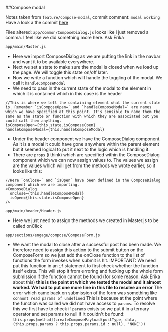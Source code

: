##Compose modal

Notes taken from `feature/compose-modal`, commit comment: `modal working`
Have a look a the commit [here](https://github.com/lightfulhelps/web-partners/commit/b2419eeeaf53556c336476775eb02b2ad4211a43)

Files altered:
`app/common/ComposeDialog.js`
looks like I just removed a comma. I feel like we did something more here. Ask Erika

`app/main/Master.js`
- Here we import ComposeDialog as we are putting the link in the navbar and want it to be available everywhere.
- Next we set a state to make sure the modal is closed when we load up the page. We will toggle this state on/off later.
- Now we write a function which will handle the toggling of the modal. We call it `handleComposeModal`
- We need to pass in the current state of the modal to the element in which it is contained which in this case is the header
```
//This is where we tell the containing element what the current state is. Remember `isComposeOpen=` and `handleComposeModal=` are names which we have specified at this point. It's sensible to name them the same as the state or function with which they are associated but you could call them anything.
isComposeOpen={this.state.isComposeOpen}
handleComposeModal={this.handleComposeModal}
```
- Under the header component we have the ComposeDialog component. As it is a modal it could have gone anywhere within the parent element but it seemed logical to put it next to the logic which is handling it.
- There are `props` (i think) which are specified within the ComposeDialog component which we can now assign values to. The values we assign are the values which will get from the methods we wrote earlier, so it looks like this:
```
//Here `onClose=` and `isOpen` have been defined in the ComposeDialog component which we are importing.
<ComposeDialog
  onClose={this.handleComposeModal}
  isOpen={this.state.isComposeOpen}
/>
```

`app/main/header/Header.js`
- Here we just need to assign the methods we created in Master.js to be called onClick

`app/sections/engage/compose/ComposeForm.js`
- We want the modal to close after a successful post has been made. We therefore need to assign this action to the submit button on the ComposeForm so we just add the onClose function to the list of functions the form invokes when submit is hit.
IMPORTANT: We need put this function in an `if` statement to first check whether the function itself exists. This will stop it from erroring and fucking up the whole form submission if the function cannot be found (for some reason. Ask Erika about this)
__this is the point at which we tested the modal and it almost worked. We had to put one more line in this file to resolve an error__
The error which came back on submission of the form was something like `connont read params of undefined` This is because at the point where the function was called we did not have access to `params`. To resolve this we first have to check if `params` exists so we put it in a ternary operator and set params to null if it couldn't be found:
`this.props[method](createComposePayload(postType, data, (this.props.params ? this.props.params.id : null), 'NONE'))`  
